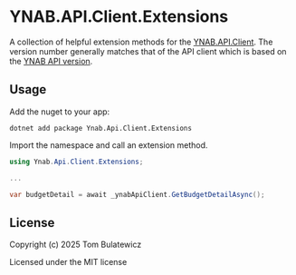 # YNAB.API.Client.Extensions

A collection of helpful extension methods for the [YNAB.API.Client](https://github.com/tombly/ynab-api-client). The version number generally matches that of the API client which is based on the [YNAB API version](https://api.ynab.com/#changelog). 

## Usage

Add the nuget to your app:

```shell
dotnet add package Ynab.Api.Client.Extensions
```

Import the namespace and call an extension method.

```csharp
using Ynab.Api.Client.Extensions;

...

var budgetDetail = await _ynabApiClient.GetBudgetDetailAsync();
```

## License

Copyright (c) 2025 Tom Bulatewicz

Licensed under the MIT license